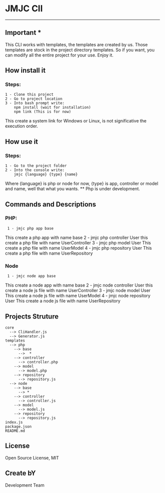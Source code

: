 # JMJC ClI
* * *

## Important *
This CLI works with templates, the templates are created by us. Those templates are stock in the project directory templates.
So if you want, you can modify all the entire project for your use. Enjoy it.

## How install it
### Steps:
    1 - Clone this project
    2 - Go to project location
    3 - Into bash prompt write:
        npm install (wait for installation)
        npm link (This is for now)
This create a system link for Windows or Linux, is not significative the execution order.

## How use it
### Steps:
    1 - Go to the project folder
    2 - Into the console write:
        jmjc {language} {type} {name}
Where {language} is php or node for now, {type} is app, controller or model and name, well that what you wants.
** Php is under development.

## Commands and Descriptions
### PHP:
     1 - jmjc php app base
This create a php app with name base
     2 - jmjc php controller User
this create a php file with name UserController
     3 - jmjc php model User
This create a php file with name UserModel
     4 - jmjc php repository User
This create a php file with name UserRepository
### Node
     1 - jmjc node app base
This create a node app with name base
     2 - jmjc node controller User
this create a node js file with name UserController
     3 - jmjc node model User
This create a node js file with name UserModel
     4 - jmjc node repository User
This create a node js file with name UserRepository

## Projects Struture
    core
      --> CliHandler.js
      --> Generator.js
    templates
      --> php
        --> base
          -->  *
        --> controller
          --> controller.php
        --> model
          --> model.php
        --> repository
          --> repository.js
      --> node
        --> base
          --> *
        --> controller
          --> controller.js
        --> model
          --> model.js
        --> repository
          --> repository.js
    index.js
    package.json
    README.md

## License
Open Source License, MIT

## Create bY
Development Team
